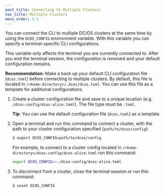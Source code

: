 ```yaml
---
post_title: Connecting to Multiple Clusters
nav_title: Multiple Clusters  
menu_order: 3.1
---
```


You can connect the CLI to multiple DC/OS clusters at the same time by using the `DCOS_CONFIG` environment variable. With this variable you can specify a terminal-specific CLI configurations. 

This variable only affects the terminal you are currently connected to. After you end the terminal session, the configuration is removed and your default configuration remains.

**Recommendation:** Make a back up your default CLI configuration file (`dcos.toml`) before connecting to multiple clusters. By default, this file is located in `/<home-directory>/.dcos/dcos.toml`. You can use this file as a template for additional configurations.

1.  Create a cluster configuration file and save to a unique location (e.g. `/dcos-config/dcos-alice.toml`). The file type must be `.toml`.

    **Tip:** You can use the default configuration file (`dcos.toml`) as a template.

1.  Open a terminal and run this command to connect a cluster, with the path to your cluster configuration specified (`path/to/dcos/config`):

    ```bash
    $ export DCOS_CONFIG=path/to/dcos/config
    ```
    
    For example, to connect to a cluster config located in `/<home-directory>/dcos-config/dcos-alice.toml` run this command:
    
    ```bash
    export DCOS_CONFIG=~./dcos-config/dcos-alice.toml
    ```

1.  To disconnect from a cluster, close the terminal session or run this command:

    ```bash
    $ unset DCOS_CONFIG
    ```